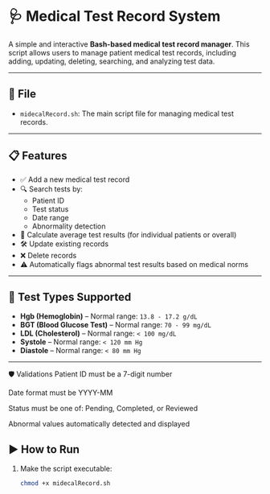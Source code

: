 # 🩺 Medical Test Record System

A simple and interactive **Bash-based medical test record manager**. This script allows users to manage patient medical test records, including adding, updating, deleting, searching, and analyzing test data.

---

## 📁 File

- `midecalRecord.sh`: The main script file for managing medical test records.

---

## 📋 Features

- ✅ Add a new medical test record
- 🔍 Search tests by:
  - Patient ID
  - Test status
  - Date range
  - Abnormality detection
- 🧮 Calculate average test results (for individual patients or overall)
- 🛠️ Update existing records
- ❌ Delete records
- ⚠️ Automatically flags abnormal test results based on medical norms

---

## 🧪 Test Types Supported

- **Hgb (Hemoglobin)** – Normal range: `13.8 - 17.2 g/dL`
- **BGT (Blood Glucose Test)** – Normal range: `70 - 99 mg/dL`
- **LDL (Cholesterol)** – Normal range: `< 100 mg/dL`
- **Systole** – Normal range: `< 120 mm Hg`
- **Diastole** – Normal range: `< 80 mm Hg`

---
🛡️ Validations
Patient ID must be a 7-digit number

Date format must be YYYY-MM

Status must be one of: Pending, Completed, or Reviewed

Abnormal values automatically detected and displayed

## ▶️ How to Run

1. Make the script executable:

   ```bash
   chmod +x midecalRecord.sh
